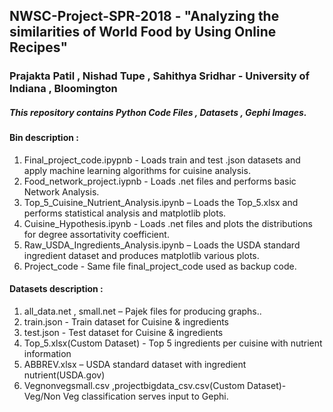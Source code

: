 ## NWSC-Project-SPR-2018 - "Analyzing the similarities of World Food by Using Online Recipes"
### Prajakta Patil , Nishad Tupe , Sahithya Sridhar - University of Indiana , Bloomington 
##### This repository contains Python Code Files , Datasets , Gephi Images. 

#### Bin description :

1. Final_project_code.ipypnb - Loads train and test .json datasets and apply machine learning algorithms for cuisine analysis. 
2. Food_network_project.iypnb - Loads .net files and performs basic Network Analysis.
3. Top_5_Cuisine_Nutrient_Analysis.ipynb – Loads the Top_5.xlsx and performs statistical analysis and matplotlib plots.  
4. Cuisine_Hypothesis.ipynb - Loads .net files and plots the distributions for degree assortativity coefficient.
5. Raw_USDA_Ingredients_Analysis.ipynb – Loads the USDA standard ingredient dataset and produces matplotlib various plots.
6. Project_code - Same file final_project_code used as backup code. 

#### Datasets description :
1. all_data.net , small.net – Pajek files for producing graphs..
2. train.json - Train dataset for Cuisine & ingredients  
3. test.json - Test dataset for Cuisine & ingredients  
4. Top_5.xlsx(Custom Dataset) - Top 5 ingredients per cuisine with nutrient information
5. ABBREV.xlsx – USDA standard dataset with ingredient nutrient(USDA.gov)
6. Vegnonvegsmall.csv ,projectbigdata_csv.csv(Custom Dataset)- Veg/Non Veg classification serves input to Gephi.

